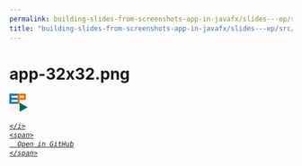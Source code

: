 ```yaml
---
permalink: building-slides-from-screenshots-app-in-javafx/slides---ep/src/main/resources/app-32x32.png.html
title: "building-slides-from-screenshots-app-in-javafx/slides---ep/src/main/resources/app-32x32.png"
---
```


# app-32x32.png
<img src="app-32x32.png" alt="app-32x32.png" />
<div class="social open-gh-btn my-4">
  <a class="btn btn-github" href="https://github.com/tobiasbriones/blog/tree/main/swe/dev/java/javafx/drawing/productivity/building-slides-from-screenshots-app-in-javafx/slides---ep/src/main/resources/app-32x32.png" target="_blank">
    <i class="fab fa-github">
      
    </i>
    <span>
      Open in GitHub
    </span>
  </a>
</div>